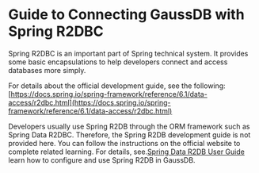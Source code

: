 # Guide to Connecting GaussDB with Spring R2DBC

Spring R2DBC is an important part of Spring technical system. It provides some basic encapsulations to help developers connect and access databases more simply.

For details about the official development guide, see the following: [https://docs.spring.io/spring-framework/reference/6.1/data-access/r2dbc.html](https://docs.spring.io/spring-framework/reference/6.1/data-access/r2dbc.html)

Developers usually use Spring R2DB through the ORM framework such as Spring Data R2DBC. Therefore, the Spring R2DB development guide is not provided here. You can follow the instructions on the official website to complete related learning. For details, see.[Spring Data R2DB User Guide](../../SpringDataR2DBC/3.5.x/README_en.md) learn how to configure and use Spring R2DB in GaussDB.

